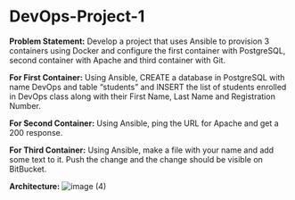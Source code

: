 # DevOps-Project-1

**Problem Statement:**
Develop a project that uses Ansible to provision 3 containers using Docker and configure the first container with PostgreSQL, second container with Apache and third container with Git.

**For First Container:** Using Ansible, CREATE a database in PostgreSQL with name DevOps and table “students” and INSERT the list of students enrolled in DevOps class along with their First Name, Last Name and Registration Number.

**For Second Container:** Using Ansible, ping the URL for Apache and get a 200 response.

**For Third Container:** Using Ansible, make a file with your name and add some text to it. Push the change and the change should be visible on BitBucket.

**Architecture:**
![image (4)](https://github.com/usman-akram-dev/DevOps-Project-1/assets/7351877/26879a8a-8c57-43ad-a11f-972a712e790c)
